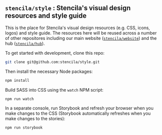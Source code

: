 ## `stencila/style` : Stencila's visual design resources and style guide

This is the place for Stencila's visual design resources (e.g. CSS, icons, logos) and style guide. The resources here will be reused across a number of other repositores including our main website ([`stencila/website`](https://github.com/stencila/website)) and the hub ([`stencila/hub`](https://github.com/stencila/hub)).

To get started with development, clone this repo:

```bash
git clone git@github.com:stencila/style.git
```

Then install the necessary Node packages:

```bash
npm install
```

Build SASS into CSS using the `watch` NPM script:

```bash
npm run watch
```

In a separate console, run Storybook and refresh your browser when you make changes to the CSS (Storybook automatically refreshes when you make changes to the stories):

```bash
npm run storybook
```
